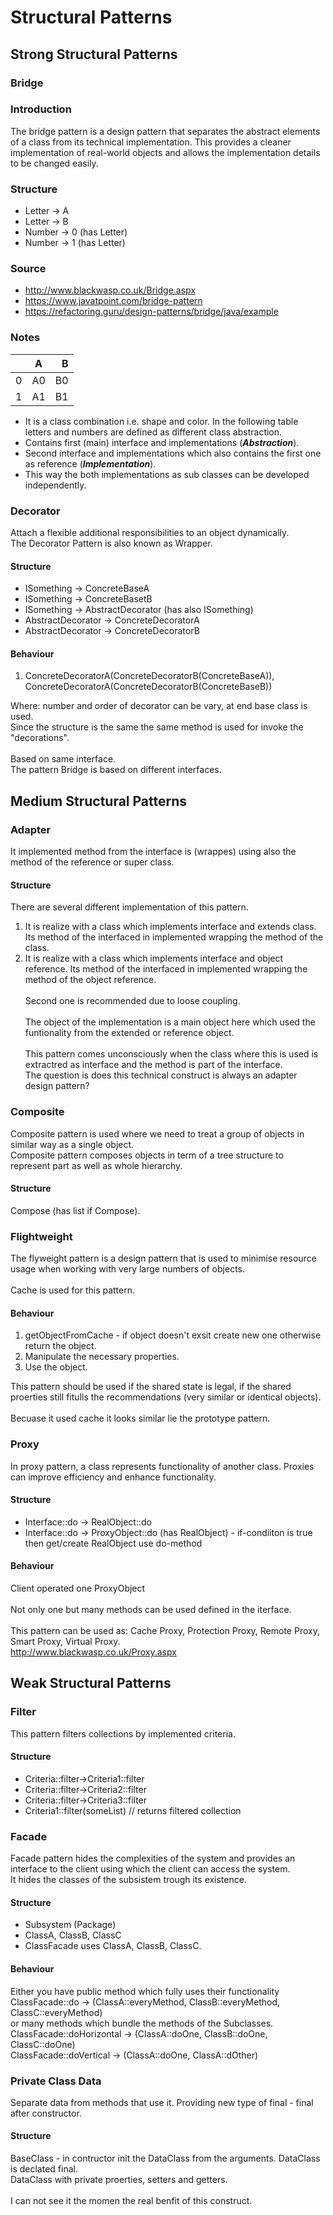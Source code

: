 # Structural Patterns

## Strong Structural Patterns

### Bridge

### Introduction
The bridge pattern is a design pattern that separates the abstract elements of a class from its technical implementation. This provides a cleaner implementation of real-world objects and allows the implementation details to be changed easily.
### Structure
* Letter -> A
* Letter -> B
* Number -> 0 (has Letter)
* Number -> 1 (has Letter)
### Source
* http://www.blackwasp.co.uk/Bridge.aspx
* https://www.javatpoint.com/bridge-pattern
* https://refactoring.guru/design-patterns/bridge/java/example
### Notes
|    |  A  | B  |
| :- | :-: | -: |
| 0  | A0  | B0 |
| 1  | A1  | B1 |
* It is a class combination i.e. shape and color. In the following table letters and numbers are defined as different class abstraction.
* Contains first (main) interface and implementations (***Abstraction***).
* Second interface and implementations which also contains the first one as reference (***Implementation***).
* This way the both implementations as sub classes can be developed independently.

### Decorator

Attach a flexible additional responsibilities to an object dynamically.<br>
The Decorator Pattern is also known as Wrapper.
#### Structure
* ISomething -> ConcreteBaseA
* ISomething -> ConcreteBasetB
* ISomething -> AbstractDecorator (has also ISomething)
* AbstractDecorator -> ConcreteDecoratorA
* AbstractDecorator -> ConcreteDecoratorB
#### Behaviour
1. ConcreteDecoratorA(ConcreteDecoratorB(ConcreteBaseA)), ConcreteDecoratorA(ConcreteDecoratorB(ConcreteBaseB))

Where: number and order of decorator can be vary, at end base class is used.<br>
Since the structure is the same the same method is used for invoke the "decorations".<br><br>
Based on same interface.<br>
The pattern Bridge is based on different interfaces.<br>

## Medium Structural Patterns

### Adapter

It implemented method from the interface is (wrappes) using also the method of the reference or super class.
#### Structure
There are several different implementation of this pattern.<br>
1. It is realize with a class which implements interface and extends class. Its method of the interfaced in implemented wrapping the method of the class.<br>
2. It is realize with a class which implements interface and object reference. Its method of the interfaced in implemented wrapping the method of the object reference.<br><br>
Second one is recommended due to loose coupling.<br><br>
The object of the implementation is a main object here which used the funtionality from the extended or reference object.<br><br>
This pattern comes unconsciously when the class where this is used is extractred as interface and the method is part of the interface.<br>
The question is does this technical construct is always an adapter design pattern?

### Composite

Composite pattern is used where we need to treat a group of objects in similar way as a single object.<br>
Composite pattern composes objects in term of a tree structure to represent part as well as whole hierarchy.
#### Structure
Compose (has list if Compose).

### Flightweight

The flyweight pattern is a design pattern that is used to minimise resource usage when working with very large numbers of objects.<br><br>
Cache is used for this pattern.
#### Behaviour
1. getObjectFromCache - if object doesn't exsit create new one otherwise return the object.
2. Manipulate the necessary properties.
3. Use the object.

This pattern should be used if the shared state is legal, if the shared proerties still fitulls the recommendations (very similar or identical objects).<br><br>
Becuase it used cache it looks similar lie the prototype pattern.

### Proxy

In proxy pattern, a class represents functionality of another class. Proxies can improve efficiency and enhance functionality.
#### Structure
* Interface::do -> RealObject::do
* Interface::do -> ProxyObject::do (has RealObject) - if-condiiton is true then get/create RealObject use do-method
#### Behaviour
Client operated one ProxyObject<br><br>
Not only one but many methods can be used defined in the iterface.<br><br>
This pattern can be used as: Cache Proxy, Protection Proxy, Remote Proxy, Smart Proxy, Virtual Proxy.<br>
http://www.blackwasp.co.uk/Proxy.aspx

## Weak Structural Patterns

### Filter

This pattern filters collections by implemented criteria.
#### Structure
* Criteria::filter->Criteria1::filter
* Criteria::filter->Criteria2::filter
* Criteria::filter->Criteria3::filter
* Criteria1::filter(someList) // returns filtered collection

### Facade

Facade pattern hides the complexities of the system and provides an interface to the client using which the client can access the system.<br>
It hides the classes of the subsistem trough its existence.
#### Structure
* Subsystem (Package)
* ClassA, ClassB, ClassC
* ClassFacade uses ClassA, ClassB, ClassC.
#### Behaviour
Either you have public method which fully uses their functionality<br>
ClassFacade::do -> (ClassA::everyMethod, ClassB::everyMethod, ClassC::everyMethod)<br>
or many methods which bundle the methods of the Subclasses.<br>
ClassFacade::doHorizontal -> (ClassA::doOne, ClassB::doOne, ClassC::doOne)<br>
ClassFacade::doVertical -> (ClassA::doOne, ClassA::dOther)<br>

### Private Class Data

Separate data from methods that use it. Providing new type of final - final after constructor.
#### Structure
BaseClass - in contructor init the DataClass from the arguments. DataClass is declated final.<br>
DataClass with private proerties, setters and getters.<br><br>
I can not see it the momen the real benfit of this construct.
